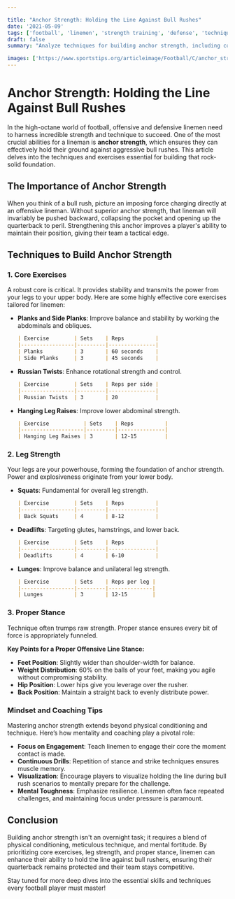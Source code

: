 ```yaml
---

title: "Anchor Strength: Holding the Line Against Bull Rushes"
date: '2021-05-09'
tags: ['football', 'linemen', 'strength training', 'defense', 'techniques', 'core exercises', 'leg strength']
draft: false
summary: "Analyze techniques for building anchor strength, including core exercises, leg strength, and proper stance."

images: ['https://www.sportstips.org/articleimage/Football/C/anchor_strength_holding_the_line_against_bull_rushes.webp']
---
```


# Anchor Strength: Holding the Line Against Bull Rushes

In the high-octane world of football, offensive and defensive linemen need to harness incredible strength and technique to succeed. One of the most crucial abilities for a lineman is **anchor strength**, which ensures they can effectively hold their ground against aggressive bull rushes. This article delves into the techniques and exercises essential for building that rock-solid foundation.

## The Importance of Anchor Strength

When you think of a bull rush, picture an imposing force charging directly at an offensive lineman. Without superior anchor strength, that lineman will invariably be pushed backward, collapsing the pocket and opening up the quarterback to peril. Strengthening this anchor improves a player's ability to maintain their position, giving their team a tactical edge.

## Techniques to Build Anchor Strength

### 1. Core Exercises

A robust core is critical. It provides stability and transmits the power from your legs to your upper body. Here are some highly effective core exercises tailored for linemen:

- **Planks and Side Planks**: Improve balance and stability by working the abdominals and obliques.
  
  ```markdown
  | Exercise        | Sets    | Reps          |
  |-----------------|---------|---------------|
  | Planks          | 3       | 60 seconds    |
  | Side Planks     | 3       | 45 seconds    |
  ```

- **Russian Twists**: Enhance rotational strength and control.

  ```markdown
  | Exercise        | Sets    | Reps per side |
  |-----------------|---------|---------------|
  | Russian Twists  | 3       | 20            |
  ```

- **Hanging Leg Raises**: Improve lower abdominal strength.

  ```markdown
  | Exercise           | Sets    | Reps          |
  |--------------------|---------|---------------|
  | Hanging Leg Raises | 3       | 12-15         |
  ```

### 2. Leg Strength

Your legs are your powerhouse, forming the foundation of anchor strength. Power and explosiveness originate from your lower body.

- **Squats**: Fundamental for overall leg strength.

  ```markdown
  | Exercise        | Sets    | Reps          |
  |-----------------|---------|---------------|
  | Back Squats     | 4       | 8-12          |
  ```

- **Deadlifts**: Targeting glutes, hamstrings, and lower back.

  ```markdown
  | Exercise        | Sets    | Reps          |
  |-----------------|---------|---------------|
  | Deadlifts       | 4       | 6-10          |
  ```

- **Lunges**: Improve balance and unilateral leg strength.

  ```markdown
  | Exercise        | Sets    | Reps per leg |
  |-----------------|---------|--------------|
  | Lunges          | 3       | 12-15        |
  ```

### 3. Proper Stance

Technique often trumps raw strength. Proper stance ensures every bit of force is appropriately funneled.

**Key Points for a Proper Offensive Line Stance:**

- **Feet Position**: Slightly wider than shoulder-width for balance.
- **Weight Distribution**: 60% on the balls of your feet, making you agile without compromising stability.
- **Hip Position**: Lower hips give you leverage over the rusher.
- **Back Position**: Maintain a straight back to evenly distribute power.

### Mindset and Coaching Tips

Mastering anchor strength extends beyond physical conditioning and technique. Here’s how mentality and coaching play a pivotal role:

- **Focus on Engagement**: Teach linemen to engage their core the moment contact is made.
- **Continuous Drills**: Repetition of stance and strike techniques ensures muscle memory.
- **Visualization**: Encourage players to visualize holding the line during bull rush scenarios to mentally prepare for the challenge.
- **Mental Toughness**: Emphasize resilience. Linemen often face repeated challenges, and maintaining focus under pressure is paramount.

## Conclusion

Building anchor strength isn't an overnight task; it requires a blend of physical conditioning, meticulous technique, and mental fortitude. By prioritizing core exercises, leg strength, and proper stance, linemen can enhance their ability to hold the line against bull rushers, ensuring their quarterback remains protected and their team stays competitive.

Stay tuned for more deep dives into the essential skills and techniques every football player must master!

```